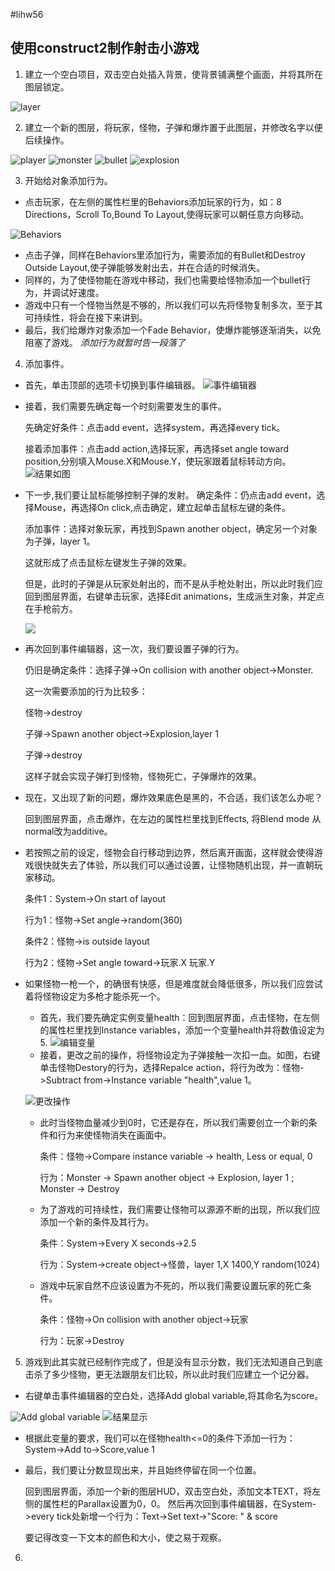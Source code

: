 #lihw56

**使用construct2制作射击小游戏**
--------------------------

1. 建立一个空白项目，双击空白处插入背景，使背景铺满整个画面，并将其所在图层锁定。

![layer](https://www.scirra.com/images/articles/layersbar.png)

2. 建立一个新的图层，将玩家，怪物，子弹和爆炸置于此图层，并修改名字以便后续操作。

![player](https://www.scirra.com/images/articles/player.png)
![monster](https://www.scirra.com/images/articles/monster.png)
![bullet](https://www.scirra.com/images/articles/Bullet.png)
![explosion](https://www.scirra.com/images/articles/explode.png)

3. 开始给对象添加行为。
- 点击玩家，在左侧的属性栏里的Behaviors添加玩家的行为，如：8 Directions，Scroll To,Bound To Layout,使得玩家可以朝任意方向移动。

![Behaviors](https://www.scirra.com/images/articles/openbehaviors.png)
- 点击子弹，同样在Behaviors里添加行为，需要添加的有Bullet和Destroy Outside Layout,使子弹能够发射出去，并在合适的时候消失。
- 同样的，为了使怪物能在游戏中移动，我们也需要给怪物添加一个bullet行为，并调试好速度。
- 游戏中只有一个怪物当然是不够的，所以我们可以先将怪物复制多次，至于其可持续性，将会在接下来讲到。
- 最后，我们给爆炸对象添加一个Fade Behavior，使爆炸能够逐渐消失，以免阻塞了游戏。
*添加行为就暂时告一段落了*

4. 添加事件。
- 首先，单击顶部的选项卡切换到事件编辑器。
![事件编辑器](https://www.scirra.com/images/articles/eventsheettab.png)
- 接着，我们需要先确定每一个时刻需要发生的事件。
 
  先确定好条件：点击add event，选择system，再选择every tick。

  接着添加事件：点击add action,选择玩家，再选择set angle toward position,分别填入Mouse.X和Mouse.Y，使玩家跟着鼠标转动方向。
  ![结果如图](https://www.scirra.com/images/articles/alwayslookatmouse.png)
- 下一步,我们要让鼠标能够控制子弹的发射。
  确定条件：仍点击add event，选择Mouse，再选择On click,点击确定，建立起单击鼠标左键的条件。

  添加事件：选择对象玩家，再找到Spawn another object，确定另一个对象为子弹，layer 1。

  这就形成了点击鼠标左键发生子弹的效果。

  但是，此时的子弹是从玩家处射出的，而不是从手枪处射出，所以此时我们应回到图层界面，右键单击玩家，选择Edit animations，生成派生对象，并定点在手枪前方。

  ![](https://www.scirra.com/images/articles/placingimagepoint.png)
- 再次回到事件编辑器，这一次，我们要设置子弹的行为。

  仍旧是确定条件：选择子弹->On collision with another object->Monster.

  这一次需要添加的行为比较多：

  怪物->destroy

  子弹->Spawn another object->Explosion,layer 1

  子弹->destroy

  这样子就会实现子弹打到怪物，怪物死亡，子弹爆炸的效果。
- 现在，又出现了新的问题，爆炸效果底色是黑的，不合适，我们该怎么办呢？

  回到图层界面，点击爆炸，在左边的属性栏里找到Effects,
  将Blend mode 从normal改为additive。
- 若按照之前的设定，怪物会自行移动到边界，然后离开画面，这样就会使得游戏很快就失去了体验，所以我们可以通过设置，让怪物随机出现，并一直朝玩家移动。

  条件1：System->On start of layout

  行为1：怪物->Set angle->random(360)

  条件2：怪物->is outside layout

  行为2：怪物->Set angle toward->玩家.X 玩家.Y
- 如果怪物一枪一个，的确很有快感，但是难度就会降低很多，所以我们应尝试着将怪物设定为多枪才能杀死一个。
  - 首先，我们要先确定实例变量health：回到图层界面，点击怪物，在左侧的属性栏里找到Instance variables，添加一个变量health并将数值设定为5.
  ![编辑变量](https://www.scirra.com/images/articles/instvars.png)
  - 接着，更改之前的操作，将怪物设定为子弹接触一次扣一血。如图，右键单击怪物Destory的行为，选择Repalce action，将行为改为：怪物->Subtract from->Instance variable "health",value 1。

  ![更改操作](https://www.scirra.com/images/articles/replaceaction.png)
  - 此时当怪物血量减少到0时，它还是存在，所以我们需要创立一个新的条件和行为来使怪物消失在画面中。

    条件：怪物->Compare instance variable -> health, Less or equal, 0
    
    行为：Monster -> Spawn another object -> Explosion, layer 1 ;
          Monster -> Destroy 
  - 为了游戏的可持续性，我们需要让怪物可以源源不断的出现，所以我们应添加一个新的条件及其行为。

    条件：System->Every X seconds->2.5

    行为：System->create object->怪兽，layer 1,X 1400,Y random(1024)
  - 游戏中玩家自然不应该设置为不死的，所以我们需要设置玩家的死亡条件。
    
    条件：怪物->On collision with another object->玩家

    行为：玩家->Destroy
5. 游戏到此其实就已经制作完成了，但是没有显示分数，我们无法知道自己到底击杀了多少怪物，更无法跟朋友们比较，所以此时我们应建立一个记分器。
- 右键单击事件编辑器的空白处，选择Add global variable,将其命名为score。

![Add global variable](https://www.scirra.com/images/articles/addglobal.png)
![结果显示](https://www.scirra.com/images/articles/globalscorevar.png)
- 根据此变量的要求，我们可以在怪物health<=0的条件下添加一行为：System->Add to->Score,value 1
- 最后，我们要让分数显现出来，并且始终停留在同一个位置。

  回到图层界面，添加一个新的图层HUD，双击空白处，添加文本TEXT，将左侧的属性栏的Parallax设置为0，0。
  然后再次回到事件编辑器，在System->every tick处新增一个行为：Text->Set text->"Score: " & score

  要记得改变一下文本的颜色和大小，使之易于观察。
6. [](http://m.qpic.cn/psb?/V121xkN20HK0Yv/IqtK7XUEeFNYP.G*uxGA9vabYEUwzve83koqMtKEoTE!/b/dFIBAAAAAAAA&bo=NgH6ADYB.gACeV0!&rf=viewer_4)